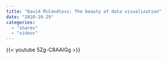 ```yaml
---
title: "David McCandless: The beauty of data visualization"
date: "2010-10-29"
categories:
  - "shares"
  - "videos"
---
```


{{< youtube 5Zg-C8AAIGg >}}
